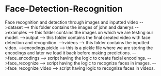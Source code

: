 # Face-Detection-Recognition
Face recognition and detection through images and inputted video
-->dataset --> this folder contains the images of john and danerys
-->examples --> this folder contains the images on which we are testing our model.
-->output --> this folder contains the final created video with face detection and recognition.
-->videos --> this folder contains the inputted video.
-->encodings.pickle --> this is a pickle file where we are storing the encodings and later we load it back before making predictions.
-->face_encodings --> script having the logic to create facial encodings.
-->face_recognize --> script having the logic to recognize faces in images.
-->face_recognize_video --> script having logic to recognize faces in videos.
